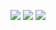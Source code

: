 ![](http://github-profile-summary-cards.vercel.app/api/cards/profile-details?username=srcCraftsman&theme=gotham)
![](http://github-profile-summary-cards.vercel.app/api/cards/repos-per-language?username=srcCraftsman&theme=gotham)
![](http://github-profile-summary-cards.vercel.app/api/cards/stats?username=srcCraftsman&theme=gotham)
